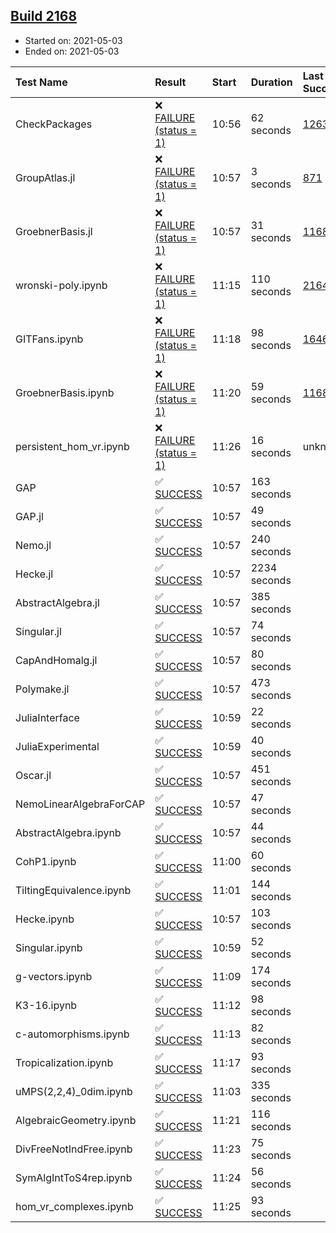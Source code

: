 ## [Build 2168](https://oscarci.mathematik.uni-kl.de/job/oscar-stable/2168/)

* Started on: 2021-05-03
* Ended on: 2021-05-03

| Test Name    | Result | Start | Duration | Last Success | First Failure |
|:-------------|:-------|:------|:---------|:-------------|:--------------|
| CheckPackages | ❌ [FAILURE (status = 1)](https://oscarci.mathematik.uni-kl.de/job/oscar-stable/2168/artifact/logs/build-2168/CheckPackages.log) | 10:56 | 62 seconds | [1263](https://oscarci.mathematik.uni-kl.de/job/oscar-stable/1263/) | [1264](https://oscarci.mathematik.uni-kl.de/job/oscar-stable/1264/) |
| GroupAtlas.jl | ❌ [FAILURE (status = 1)](https://oscarci.mathematik.uni-kl.de/job/oscar-stable/2168/artifact/logs/build-2168/GroupAtlas.jl.log) | 10:57 | 3 seconds | [871](https://oscarci.mathematik.uni-kl.de/job/oscar-stable/871/) | [872](https://oscarci.mathematik.uni-kl.de/job/oscar-stable/872/) |
| GroebnerBasis.jl | ❌ [FAILURE (status = 1)](https://oscarci.mathematik.uni-kl.de/job/oscar-stable/2168/artifact/logs/build-2168/GroebnerBasis.jl.log) | 10:57 | 31 seconds | [1168](https://oscarci.mathematik.uni-kl.de/job/oscar-stable/1168/) | [1169](https://oscarci.mathematik.uni-kl.de/job/oscar-stable/1169/) |
| wronski-poly.ipynb | ❌ [FAILURE (status = 1)](https://oscarci.mathematik.uni-kl.de/job/oscar-stable/2168/artifact/logs/build-2168/wronski-poly.ipynb.log) | 11:15 | 110 seconds | [2164](https://oscarci.mathematik.uni-kl.de/job/oscar-stable/2164/) | [2165](https://oscarci.mathematik.uni-kl.de/job/oscar-stable/2165/) |
| GITFans.ipynb | ❌ [FAILURE (status = 1)](https://oscarci.mathematik.uni-kl.de/job/oscar-stable/2168/artifact/logs/build-2168/GITFans.ipynb.log) | 11:18 | 98 seconds | [1646](https://oscarci.mathematik.uni-kl.de/job/oscar-stable/1646/) | [1647](https://oscarci.mathematik.uni-kl.de/job/oscar-stable/1647/) |
| GroebnerBasis.ipynb | ❌ [FAILURE (status = 1)](https://oscarci.mathematik.uni-kl.de/job/oscar-stable/2168/artifact/logs/build-2168/GroebnerBasis.ipynb.log) | 11:20 | 59 seconds | [1168](https://oscarci.mathematik.uni-kl.de/job/oscar-stable/1168/) | [1169](https://oscarci.mathematik.uni-kl.de/job/oscar-stable/1169/) |
| persistent_hom_vr.ipynb | ❌ [FAILURE (status = 1)](https://oscarci.mathematik.uni-kl.de/job/oscar-stable/2168/artifact/logs/build-2168/persistent_hom_vr.ipynb.log) | 11:26 | 16 seconds | unknown | unknown |
| GAP | ✅ [SUCCESS](https://oscarci.mathematik.uni-kl.de/job/oscar-stable/2168/artifact/logs/build-2168/GAP.log) | 10:57 | 163 seconds |  |  |
| GAP.jl | ✅ [SUCCESS](https://oscarci.mathematik.uni-kl.de/job/oscar-stable/2168/artifact/logs/build-2168/GAP.jl.log) | 10:57 | 49 seconds |  |  |
| Nemo.jl | ✅ [SUCCESS](https://oscarci.mathematik.uni-kl.de/job/oscar-stable/2168/artifact/logs/build-2168/Nemo.jl.log) | 10:57 | 240 seconds |  |  |
| Hecke.jl | ✅ [SUCCESS](https://oscarci.mathematik.uni-kl.de/job/oscar-stable/2168/artifact/logs/build-2168/Hecke.jl.log) | 10:57 | 2234 seconds |  |  |
| AbstractAlgebra.jl | ✅ [SUCCESS](https://oscarci.mathematik.uni-kl.de/job/oscar-stable/2168/artifact/logs/build-2168/AbstractAlgebra.jl.log) | 10:57 | 385 seconds |  |  |
| Singular.jl | ✅ [SUCCESS](https://oscarci.mathematik.uni-kl.de/job/oscar-stable/2168/artifact/logs/build-2168/Singular.jl.log) | 10:57 | 74 seconds |  |  |
| CapAndHomalg.jl | ✅ [SUCCESS](https://oscarci.mathematik.uni-kl.de/job/oscar-stable/2168/artifact/logs/build-2168/CapAndHomalg.jl.log) | 10:57 | 80 seconds |  |  |
| Polymake.jl | ✅ [SUCCESS](https://oscarci.mathematik.uni-kl.de/job/oscar-stable/2168/artifact/logs/build-2168/Polymake.jl.log) | 10:57 | 473 seconds |  |  |
| JuliaInterface | ✅ [SUCCESS](https://oscarci.mathematik.uni-kl.de/job/oscar-stable/2168/artifact/logs/build-2168/JuliaInterface.log) | 10:59 | 22 seconds |  |  |
| JuliaExperimental | ✅ [SUCCESS](https://oscarci.mathematik.uni-kl.de/job/oscar-stable/2168/artifact/logs/build-2168/JuliaExperimental.log) | 10:59 | 40 seconds |  |  |
| Oscar.jl | ✅ [SUCCESS](https://oscarci.mathematik.uni-kl.de/job/oscar-stable/2168/artifact/logs/build-2168/Oscar.jl.log) | 10:57 | 451 seconds |  |  |
| NemoLinearAlgebraForCAP | ✅ [SUCCESS](https://oscarci.mathematik.uni-kl.de/job/oscar-stable/2168/artifact/logs/build-2168/NemoLinearAlgebraForCAP.log) | 10:57 | 47 seconds |  |  |
| AbstractAlgebra.ipynb | ✅ [SUCCESS](https://oscarci.mathematik.uni-kl.de/job/oscar-stable/2168/artifact/logs/build-2168/AbstractAlgebra.ipynb.log) | 10:57 | 44 seconds |  |  |
| CohP1.ipynb | ✅ [SUCCESS](https://oscarci.mathematik.uni-kl.de/job/oscar-stable/2168/artifact/logs/build-2168/CohP1.ipynb.log) | 11:00 | 60 seconds |  |  |
| TiltingEquivalence.ipynb | ✅ [SUCCESS](https://oscarci.mathematik.uni-kl.de/job/oscar-stable/2168/artifact/logs/build-2168/TiltingEquivalence.ipynb.log) | 11:01 | 144 seconds |  |  |
| Hecke.ipynb | ✅ [SUCCESS](https://oscarci.mathematik.uni-kl.de/job/oscar-stable/2168/artifact/logs/build-2168/Hecke.ipynb.log) | 10:57 | 103 seconds |  |  |
| Singular.ipynb | ✅ [SUCCESS](https://oscarci.mathematik.uni-kl.de/job/oscar-stable/2168/artifact/logs/build-2168/Singular.ipynb.log) | 10:59 | 52 seconds |  |  |
| g-vectors.ipynb | ✅ [SUCCESS](https://oscarci.mathematik.uni-kl.de/job/oscar-stable/2168/artifact/logs/build-2168/g-vectors.ipynb.log) | 11:09 | 174 seconds |  |  |
| K3-16.ipynb | ✅ [SUCCESS](https://oscarci.mathematik.uni-kl.de/job/oscar-stable/2168/artifact/logs/build-2168/K3-16.ipynb.log) | 11:12 | 98 seconds |  |  |
| c-automorphisms.ipynb | ✅ [SUCCESS](https://oscarci.mathematik.uni-kl.de/job/oscar-stable/2168/artifact/logs/build-2168/c-automorphisms.ipynb.log) | 11:13 | 82 seconds |  |  |
| Tropicalization.ipynb | ✅ [SUCCESS](https://oscarci.mathematik.uni-kl.de/job/oscar-stable/2168/artifact/logs/build-2168/Tropicalization.ipynb.log) | 11:17 | 93 seconds |  |  |
| uMPS(2,2,4)_0dim.ipynb | ✅ [SUCCESS](https://oscarci.mathematik.uni-kl.de/job/oscar-stable/2168/artifact/logs/build-2168/uMPS-2-2-4-_0dim.ipynb.log) | 11:03 | 335 seconds |  |  |
| AlgebraicGeometry.ipynb | ✅ [SUCCESS](https://oscarci.mathematik.uni-kl.de/job/oscar-stable/2168/artifact/logs/build-2168/AlgebraicGeometry.ipynb.log) | 11:21 | 116 seconds |  |  |
| DivFreeNotIndFree.ipynb | ✅ [SUCCESS](https://oscarci.mathematik.uni-kl.de/job/oscar-stable/2168/artifact/logs/build-2168/DivFreeNotIndFree.ipynb.log) | 11:23 | 75 seconds |  |  |
| SymAlgIntToS4rep.ipynb | ✅ [SUCCESS](https://oscarci.mathematik.uni-kl.de/job/oscar-stable/2168/artifact/logs/build-2168/SymAlgIntToS4rep.ipynb.log) | 11:24 | 56 seconds |  |  |
| hom_vr_complexes.ipynb | ✅ [SUCCESS](https://oscarci.mathematik.uni-kl.de/job/oscar-stable/2168/artifact/logs/build-2168/hom_vr_complexes.ipynb.log) | 11:25 | 93 seconds |  |  |
